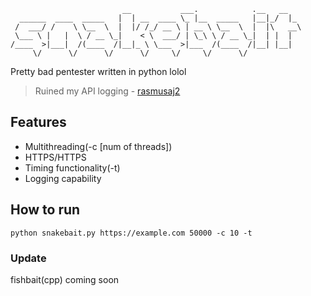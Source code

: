 
```
                         __           ___.            .__   __   
  ______  ____  _____   |  | __  ____ \_ |__  _____   |__|_/  |_ 
 /  ___/ /    \ \__  \  |  |/ /_/ __ \ | __ \ \__  \  |  |\   __\
 \___ \ |   |  \ / __ \_|    < \  ___/ | \_\ \ / __ \_|  | |  |  
/____  >|___|  /(____  /|__|_ \ \___  >|___  /(____  /|__| |__|  
     \/      \/      \/      \/     \/     \/      \/
```
Pretty bad pentester written in python lolol
> Ruined my API logging - [rasmusaj2](https://github.com/Rasmusaj2)

## Features

 - Multithreading(-c [num of threads])
 - HTTPS/HTTPS
 - Timing functionality(-t)
 - Logging capability

 ## How to run
 ```
 python snakebait.py https://example.com 50000 -c 10 -t
 ```


### Update
fishbait(cpp) coming soon
 

